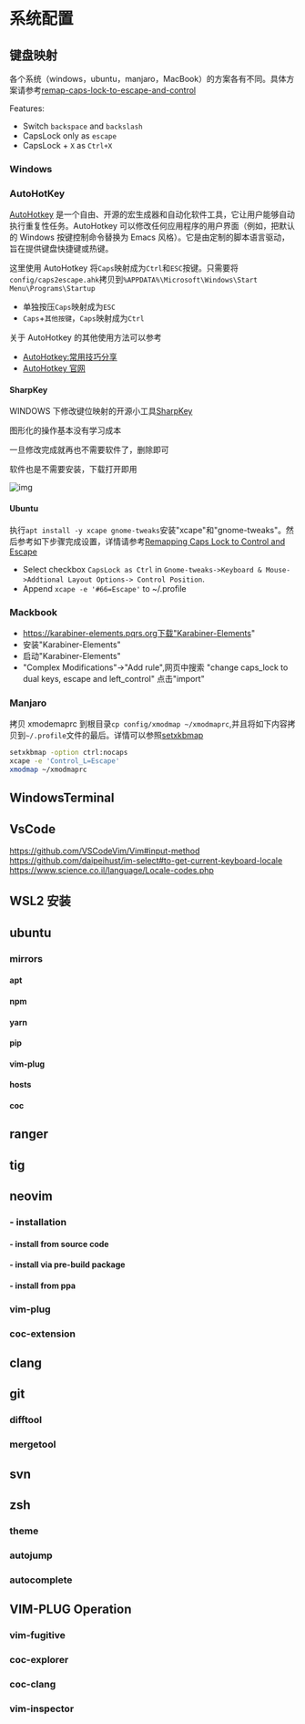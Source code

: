# 系统配置

## 键盘映射

各个系统（windows，ubuntu，manjaro，MacBook）的方案各有不同。具体方案请参考[remap-caps-lock-to-escape-and-control][]

Features:

- Switch `backspace` and `backslash`
- CapsLock only as `escape`
- CapsLock + `X` as `Ctrl+X`

### Windows

### AutoHotKey

[AutoHotkey] 是一个自由、开源的宏生成器和自动化软件工具，它让用户能够自动执行重复性任务。AutoHotkey 可以修改任何应用程序的用户界面（例如，把默认的 Windows 按键控制命令替换为 Emacs 风格）。它是由定制的脚本语言驱动，旨在提供键盘快捷键或热键。

这里使用 AutoHotkey 将`Caps`映射成为`Ctrl`和`ESC`按键。只需要将`config/caps2escape.ahk`拷贝到`%APPDATA%\Microsoft\Windows\Start Menu\Programs\Startup`

- 单独按压`Caps`映射成为`ESC`
- `Caps`+`其他按键`，`Caps`映射成为`Ctrl`

关于 AutoHotkey 的其他使用方法可以参考

- [AutoHotkey:常用技巧分享][]
- [AutoHotkey 官网][autohotkey]

#### SharpKey

WINDOWS 下修改键位映射的开源小工具[SharpKey][]

图形化的操作基本没有学习成本

一旦修改完成就再也不需要软件了，删除即可

软件也是不需要安装，下载打开即用

![img](../img/sharpkeys.png)

#### Ubuntu

执行`apt install -y xcape gnome-tweaks`安装"xcape"和"gnome-tweaks"。然后参考如下步骤完成设置，详情请参考[Remapping Caps Lock to Control and Escape][]

- Select checkbox `CapsLock as Ctrl` in `Gnome-tweaks->Keyboard & Mouse->Addtional Layout Options-> Control Position`.
- Append `xcape -e '#66=Escape'` to ~/.profile

### Mackbook

- https://karabiner-elements.pqrs.org下载"Karabiner-Elements"
- 安装"Karabiner-Elements"
- 启动"Karabiner-Elements"
- "Complex Modifications"->"Add rule",网页中搜索 "change caps_lock to dual keys, escape and left_control" 点击"import"

### Manjaro

拷贝 xmodemaprc 到根目录`cp config/xmodmap ~/xmodmaprc`,并且将如下内容拷贝到`~/.profile`文件的最后。详情可以参照[setxkbmap][]

```bash
setxkbmap -option ctrl:nocaps
xcape -e 'Control_L=Escape'
xmodmap ~/xmodmaprc
```

## WindowsTerminal

## VsCode


https://github.com/VSCodeVim/Vim#input-method
https://github.com/daipeihust/im-select#to-get-current-keyboard-locale
https://www.science.co.il/language/Locale-codes.php

## WSL2 安装

## ubuntu

### mirrors

#### apt

#### npm

#### yarn

#### pip

#### vim-plug

#### hosts

#### coc

## ranger

## tig

## neovim

### - installation

#### - install from source code

#### - install via pre-build package

#### - install from ppa

### vim-plug

### coc-extension

## clang

## git

### difftool

### mergetool

## svn

## zsh

### theme

### autojump

### autocomplete

## VIM-PLUG Operation

### vim-fugitive

### coc-explorer

### coc-clang

### vim-inspector

[remap-caps-lock-to-escape-and-control]: https://www.dannyguo.com/blog/remap-caps-lock-to-escape-and-control
[setxkbmap]: https://my.oschina.net/swanf/blog/1549976
[remapping caps lock to control and escape]: https://askubuntu.com/questions/177824/remapping-caps-lock-to-control-and-escape-not-the-usual-way/228379#228379
[sharpkey]: https://github.com/randyrants/sharpkeys
[autohotkey:常用技巧分享]: https://zhuanlan.zhihu.com/p/103357456
[autohotkey]: https://github.com/AutoHotkey/AutoHotkey
